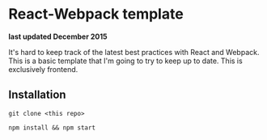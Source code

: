 # React-Webpack template
**last updated December 2015**

It's hard to keep track of the latest best practices with React and Webpack. This is a basic template that I'm going to try to keep up to date. This is exclusively frontend.

## Installation

`git clone <this repo>`

`npm install && npm start`
